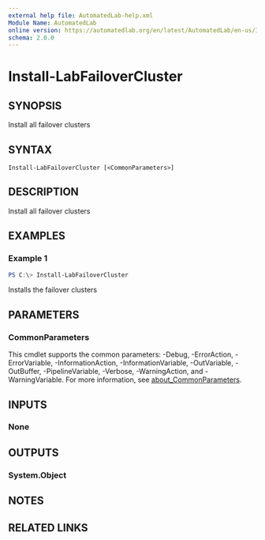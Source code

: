 ```yaml
---
external help file: AutomatedLab-help.xml
Module Name: AutomatedLab
online version: https://automatedlab.org/en/latest/AutomatedLab/en-us/Install-LabFailoverCluster
schema: 2.0.0
---
```


# Install-LabFailoverCluster

## SYNOPSIS
Install all failover clusters

## SYNTAX

```
Install-LabFailoverCluster [<CommonParameters>]
```

## DESCRIPTION
Install all failover clusters

## EXAMPLES

### Example 1
```powershell
PS C:\> Install-LabFailoverCluster
```

Installs the failover clusters

## PARAMETERS

### CommonParameters
This cmdlet supports the common parameters: -Debug, -ErrorAction, -ErrorVariable, -InformationAction, -InformationVariable, -OutVariable, -OutBuffer, -PipelineVariable, -Verbose, -WarningAction, and -WarningVariable. For more information, see [about_CommonParameters](http://go.microsoft.com/fwlink/?LinkID=113216).

## INPUTS

### None
## OUTPUTS

### System.Object
## NOTES

## RELATED LINKS

